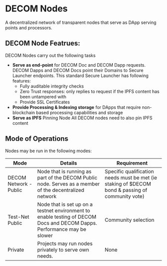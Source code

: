 # DECOM Nodes

A decentralized network of transparent nodes that serve as DApp serving points and processors.

## DECOM Node Featrues:

DECOM Nodes carry out the following tasks

* **Serve as end-point** for DECOM Doc and DECOM Dapp requests.
  DECOM Dapps and DECOM Docs point their Domains to Secure Launcher endpoints. This standard Secure Launcher has following features:
  * Fully auditable integrity checks
  * Zero Trust responses: only replies to request if the IPFS content has been untampered with
  * Provide SSL Certificates
* **Provide Processing & Indexing storage** for DApps that require non-blockchain based processing capabilities and storage&#x20;
* **Serve as IPFS** Pinning Node All DECOM nodes need to also pin IPFS content

## Mode of Operations

Nodes may be run in the following modes:


| Mode                   | Details                                                                                                             | Requirement                                                                                      |
| ------------------------ | --------------------------------------------------------------------------------------------------------------------- | -------------------------------------------------------------------------------------------------- |
| DECOM Network - Public | Node that is running as part of the DECOM Public node. Serves as a member of the decentralized network              | Specific qualification needs must be met (ie staking of $DECOM bond & passing of community vote) |
| Test-Net Public        | Node that is set up on a testnet environment to enable testing of DECOM Docs and DECOM Dapps. Performance may be slower | Community selection                                                                              |
| Private                | Projects may run nodes privately to serve own needs.                                                                | None                                                                                             |
